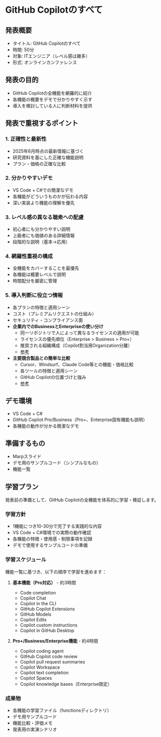 # GitHub Copilotのすべて

## 発表概要
- タイトル: GitHub Copilotのすべて
- 時間: 50分
- 対象: ITエンジニア（レベル感は雑多）
- 形式: オンラインカンファレンス

## 発表の目的
- GitHub Copilotの全機能を網羅的に紹介
- 各機能の概要をデモで分かりやすく示す
- 導入を検討している人に判断材料を提供

## 発表で重視するポイント

### 1. 正確性と最新性
- 2025年6月時点の最新情報に基づく
- 研究資料を基にした正確な機能説明
- プラン・価格の正確な比較

### 2. 分かりやすいデモ
- VS Code + C#での簡潔なデモ
- 各機能がどういうものかが伝わる内容
- 深い実装より機能の理解を優先

### 3. レベル感の異なる聴衆への配慮
- 初心者にも分かりやすい説明
- 上級者にも価値のある詳細情報
- 段階的な説明（基本→応用）

### 4. 網羅性重視の構成
- 全機能をカバーすることを最優先
- 各機能は概要レベルで説明
- 時間配分を厳密に管理

### 5. 導入判断に役立つ情報
- 各プランの特徴と適用シーン
- コスト（プレミアムリクエストの仕組み）
- セキュリティ・コンプライアンス面
- **企業内でのBusinessとEnterpriseの使い分け**
  - 同一リポジトリで人によって異なるライセンスの適用が可能
  - ライセンスの優先順位（Enterprise > Business > Pro+）
  - 推奨される組織構成（Copilot割当用Organization分離）
  - [参考](/research/2025-06-05-github-copilot-license.md)
- **主要競合製品との簡単な比較**
  - Cursor、Windsurf、Claude Code等との機能・価格比較
  - 各ツールの特徴と適用シーン
  - GitHub Copilotの位置づけと強み
  - [参考](/research/Copilot最新情報と競合ツール比較_.md)

## デモ環境
- VS Code + C#
- GitHub Copilot Pro/Business（Pro+、Enterprise固有機能も説明）
- 各機能の動作が分かる簡潔なデモ

## 準備するもの
- Marpスライド
- デモ用のサンプルコード（シンプルなもの）
- 機能一覧

## 学習プラン

発表前の準備として、GitHub Copilotの全機能を体系的に学習・検証します。

### 学習方針
- 1機能につき10-30分で完了する実践的な内容
- VS Code + C#環境での実際の動作確認
- 各機能の特徴・使用感・制限事項を記録
- デモで使用するサンプルコードの準備

### 学習スケジュール
機能一覧に基づき、以下の順序で学習を進めます：

1. **基本機能（Pro対応）** - 約3時間
   - Code completion
   - Copilot Chat
   - Copilot in the CLI
   - GitHub Copilot Extensions
   - GitHub Models
   - Copilot Edits
   - Copilot custom instructions
   - Copilot in GitHub Desktop

2. **Pro+/Business/Enterprise機能** - 約4時間
   - Copilot coding agent
   - GitHub Copilot code review
   - Copilot pull request summaries
   - Copilot Workspace
   - Copilot text completion
   - Copilot Spaces
   - Copilot knowledge bases（Enterprise限定）

### 成果物
- 各機能の学習ファイル（functionsディレクトリ）
- デモ用サンプルコード
- 機能比較・評価メモ
- 発表用の実演シナリオ


